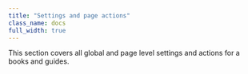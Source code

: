 ```yaml
---
title: "Settings and page actions"
class_name: docs
full_width: true
---
```


This section covers all global and page level settings and actions for a books and guides.

